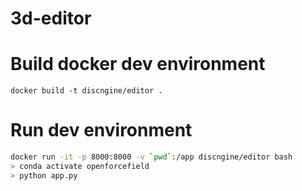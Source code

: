 # 3d-editor

# Build docker dev environment

`docker build -t discngine/editor .`

# Run dev environment

```bash
docker run -it -p 8000:8000 -v `pwd`:/app discngine/editor bash
> conda activate openforcefield
> python app.py
```

